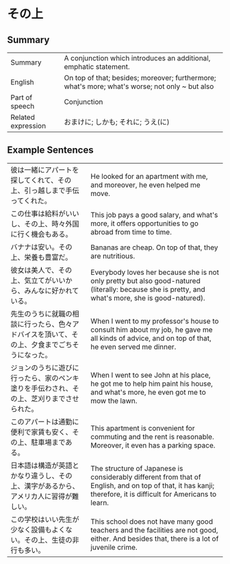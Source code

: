 # その上

## Summary

<table><tr>   <td>Summary</td>   <td>A conjunction which introduces an additional, emphatic statement.</td></tr><tr>   <td>English</td>   <td>On top of that; besides; moreover; furthermore; what's more; what's worse; not only ~ but also</td></tr><tr>   <td>Part of speech</td>   <td>Conjunction</td></tr><tr>   <td>Related expression</td>   <td>おまけに; しかも; それに; うえ(に)</td></tr></table>

## Example Sentences

<table><tr>   <td>彼は一緒にアパートを探してくれて、その上、引っ越しまで手伝ってくれた。</td>   <td>He looked for an apartment with me, and moreover, he even helped me move.</td></tr><tr>   <td>この仕事は給料がいいし、その上、時々外国に行く機会もある。</td>   <td>This job pays a good salary, and what's more, it offers opportunities to go abroad from time to time.</td></tr><tr>   <td>バナナは安い。その上、栄養も豊富だ。</td>   <td>Bananas are cheap. On top of that, they are nutritious.</td></tr><tr>   <td>彼女は美人で、その上、気立てがいいから、みんなに好かれている。</td>   <td>Everybody loves her because she is not only pretty but also good-natured (literally: because she is pretty, and what's more, she is good-natured).</td></tr><tr>   <td>先生のうちに就職の相談に行ったら、色々アドバイスを頂いて、その上、夕食までごちそうになった。</td>   <td>When I went to my professor's house to consult him about my job, he gave me all kinds of advice, and on top of that, he even served me dinner.</td></tr><tr>   <td>ジョンのうちに遊びに行ったら、家のペンキ塗りを手伝わされ、その上、芝刈りまでさせられた。</td>   <td>When I went to see John at his place, he got me to help him paint his house, and what's more, he even got me to mow the lawn.</td></tr><tr>   <td>このアパートは通勤に便利で家賃も安く、その上、駐車場まである。</td>   <td>This apartment is convenient for commuting and the rent is reasonable. Moreover, it even has a parking space.</td></tr><tr>   <td>日本語は構造が英語とかなり違うし、その上、漢字があるから、アメリカ人に習得が難しい。</td>   <td>The structure of Japanese is considerably different from that of English, and on top of that, it has kanji; therefore, it is difficult for Americans to learn.</td></tr><tr>   <td>この学校はいい先生が少なく設備もよくない。その上、生徒の非行も多い。</td>   <td>This school does not have many good teachers and the facilities are not good, either. And besides that, there is a lot of juvenile crime.</td></tr></table>

